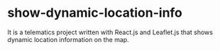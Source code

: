 # show-dynamic-location-info
It is a telematics project written with React.js and Leaflet.js that shows dynamic location information on the map.

